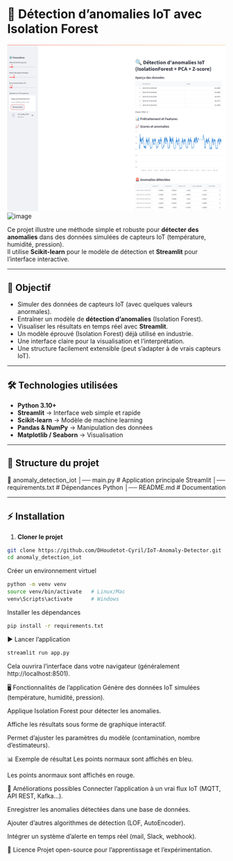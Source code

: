 

# 🚀 Détection d’anomalies IoT avec Isolation Forest
![alt text](image.png)
<img width="1180" height="615" alt="image" src="https://github.com/user-attachments/assets/e094cfee-0db0-483e-83f5-6f8eac665033" />

Ce projet illustre une méthode simple et robuste pour **détecter des anomalies** dans des données simulées de capteurs IoT (température, humidité, pression).  
Il utilise **Scikit-learn** pour le modèle de détection et **Streamlit** pour l’interface interactive.

---

## 📌 Objectif
- Simuler des données de capteurs IoT (avec quelques valeurs anormales).  
- Entraîner un modèle de **détection d’anomalies** (Isolation Forest).  
- Visualiser les résultats en temps réel avec **Streamlit**.
- Un modèle éprouvé (Isolation Forest) déjà utilisé en industrie.  
- Une interface claire pour la visualisation et l’interprétation.  
- Une structure facilement extensible (peut s’adapter à de vrais capteurs IoT).  

---

## 🛠️ Technologies utilisées
- **Python 3.10+**
- **Streamlit** → Interface web simple et rapide
- **Scikit-learn** → Modèle de machine learning
- **Pandas & NumPy** → Manipulation des données
- **Matplotlib / Seaborn** → Visualisation

---

## 📂 Structure du projet
📁 anomaly_detection_iot
│── main.py # Application principale Streamlit
│── requirements.txt # Dépendances Python
│── README.md # Documentation



---

## ⚡ Installation

1. **Cloner le projet**
```bash
git clone https://github.com/DHoudetot-Cyril/IoT-Anomaly-Detector.git
cd anomaly_detection_iot
```

Créer un environnement virtuel
```bash
python -m venv venv
source venv/bin/activate   # Linux/Mac
venv\Scripts\activate      # Windows
```

Installer les dépendances

```bash
pip install -r requirements.txt
```
▶️ Lancer l’application
```bash
streamlit run app.py
```
Cela ouvrira l’interface dans votre navigateur (généralement http://localhost:8501).

🖥️ Fonctionnalités de l’application
Génère des données IoT simulées (température, humidité, pression).

Applique Isolation Forest pour détecter les anomalies.

Affiche les résultats sous forme de graphique interactif.

Permet d’ajuster les paramètres du modèle (contamination, nombre d’estimateurs).

📊 Exemple de résultat
Les points normaux sont affichés en bleu.

Les points anormaux sont affichés en rouge.

🚀 Améliorations possibles
Connecter l’application à un vrai flux IoT (MQTT, API REST, Kafka…).

Enregistrer les anomalies détectées dans une base de données.

Ajouter d’autres algorithmes de détection (LOF, AutoEncoder).

Intégrer un système d’alerte en temps réel (mail, Slack, webhook).

📜 Licence
Projet open-source pour l’apprentissage et l’expérimentation.

